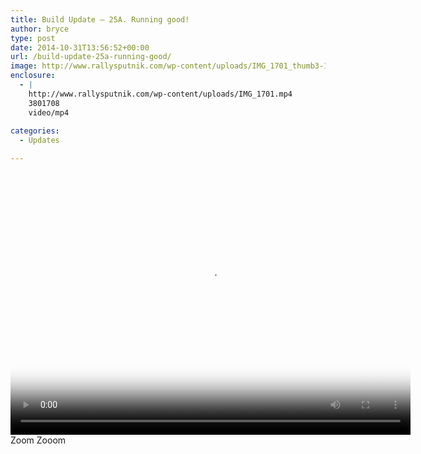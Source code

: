 ```yaml
---
title: Build Update – 25A. Running good!
author: bryce
type: post
date: 2014-10-31T13:56:52+00:00
url: /build-update-25a-running-good/
image: http://www.rallysputnik.com/wp-content/uploads/IMG_1701_thumb3-1000x288.jpg
enclosure:
  - |
    http://www.rallysputnik.com/wp-content/uploads/IMG_1701.mp4
    3801708
    video/mp4
    
categories:
  - Updates

---
```

<div id="kgvid_kgvid_0_wrapper" class="kgvid_wrapper">
  <div id="video_kgvid_0_div" class="fitvidsignore kgvid_videodiv" data-id="kgvid_0" data-kgvid_video_vars="{"id":"kgvid_0","attachment_id":927,"player_type":"Video.js","width":"640","height":"420","fullwidth":"false","countable":true,"count_views":"quarters","start":"","autoplay":"false","pauseothervideos":"false","set_volume":"1","mute":"false","meta":true,"endofvideooverlay":"","resize":"true","auto_res":"automatic","pixel_ratio":"true","right_click":"on","playback_rate":"false","nativecontrolsfortouch":"true","locale":"en","enable_resolutions_plugin":"true","default_res":false}" itemprop="video" itemscope itemtype="https://schema.org/VideoObject">
  
  <meta itemprop="thumbnailUrl" content="http://www.rallysputnik.com/wp-content/uploads/IMG_1701_thumb3.jpg" />
  
  <meta itemprop="embedUrl" content="https://www.rallysputnik.com/?attachment_id=927&kgvid_video_embed[enable]=true" />
  
  <meta itemprop="contentUrl" content="http://www.rallysputnik.com/wp-content/uploads/IMG_1701.mp4" />
  
  <meta itemprop="name" content="Zoom Zoom " />
  
  <meta itemprop="description" content="Zoom Zooom" />
  
  <meta itemprop="uploadDate" content="2014-10-30T08:31:15+00:00" />
  <video id="video_kgvid_0" controls preload="metadata" poster="http://www.rallysputnik.com/wp-content/uploads/IMG_1701_thumb3.jpg" width="640" height="420" class="fitvidsignore video-js kg-video-js-skin"> <source src="http://www.rallysputnik.com/wp-content/uploads/IMG_1701.mp4?id=0" type="video/mp4" data-res="1080p"> <source src="http://www.rallysputnik.com/wp-content/uploads/IMG_1701-720.mp4?id=0" type="video/mp4" data-res="720p"> <source src="http://www.rallysputnik.com/wp-content/uploads/IMG_1701-360.mp4?id=0" type="video/mp4" data-res="360p"> <source src="http://www.rallysputnik.com/wp-content/uploads/IMG_1701.webm?id=0" type="video/webm" data-res="WEBM"> </video>
</div>

<div class="kgvid_below_video" id="video_kgvid_0_below">
  <div class="kgvid-caption" id="video_kgvid_0_caption">
    Zoom Zooom
  </div>
</div>

<div style="display:none;" id="video_kgvid_0_meta" class="kgvid_video_meta kgvid_video_meta_hover ">
  <span class='kgvid_meta_icons'></span> <span id='video_kgvid_0_title' class='kgvid_title'>Zoom Zoom </span>
</div></div>